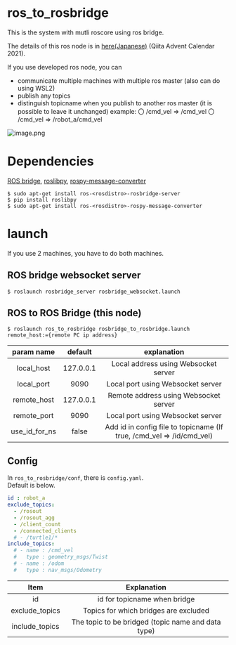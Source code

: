 # ros_to_rosbridge
This is the system with mutli roscore using ros bridge.  

The details of this ros node is in [here(Japanese)](https://qiita.com/koichi_baseball/private/8d15a06d296c09908f5f) (Qiita Advent Calendar 2021).  

If you use developed ros node, you can
 - communicate multiple machines with multiple ros master
   (also can do using WSL2)
 - publish any topics
 - distinguish topicname when you publish to another ros master
   (it is possible to leave it unchanged)
   example:
    〇 /cmd_vel => /cmd_vel
    〇 /cmd_vel => /robot_a/cmd_vel

![image.png](https://qiita-image-store.s3.ap-northeast-1.amazonaws.com/0/426354/f30ff6c2-dca7-da87-62f5-ed6ba5af58fc.png)

# Dependencies
[ROS bridge](http://wiki.ros.org/rosbridge_suite), [roslibpy](https://roslibpy.readthedocs.io/en/latest/), [rospy-message-converter](http://wiki.ros.org/rospy_message_converter)

```shell
$ sudo apt-get install ros-<rosdistro>-rosbridge-server
$ pip install roslibpy
$ sudo apt-get install ros-<rosdistro>-rospy-message-converter
```

# launch
If you use 2 machines, you have to do both machines.

## ROS bridge websocket server
```shell
$ roslaunch rosbridge_server rosbridge_websocket.launch
```

## ROS to ROS Bridge (this node)
```shell
$ roslaunch ros_to_rosbridge rosbridge_to_rosbridge.launch remote_host:={remote PC ip address}
```

| param name | default | explanation |
|:-:|:-:|:-:|
| local_host | 127.0.0.1 | Local address using Websocket server |
| local_port | 9090 |  Local port using Websocket server |
| remote_host | 127.0.0.1 | Remote address using Websocket server |
| remote_port | 9090 | Local port using Websocket server |
| use_id_for_ns | false | Add id in config file to topicname (If true, /cmd_vel => /id/cmd_vel) |

## Config
In `ros_to_rosbridge/conf`, there is `config.yaml`.  
Default is below.  

```text:ros_to_rosbridge/conf/config.yaml
id : robot_a
exclude_topics:
  - /rosout
  - /rosout_agg
  - /client_count
  - /connected_clients
  # - /turtle1/*
include_topics:
  # - name : /cmd_vel 
  #   type : geometry_msgs/Twist
  # - name : /odom
  #   type : nav_msgs/Odometry
```

| Item | Explanation |
|:-:|:-:|
| id | id for topicname when bridge |
| exclude_topics | Topics for which bridges are excluded |
| include_topics | The topic to be bridged (topic name and data type) |

